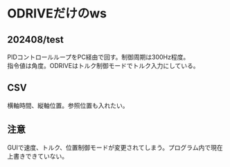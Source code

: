 # ODRIVEだけのws

## 202408/test
PIDコントロールループをPC経由で回す。制御周期は300Hz程度。
<br>
指令値は角度。ODRIVEはトルク制御モードでトルク入力にしている。

## CSV
横軸時間、縦軸位置。参照位置も入れたい。

## 注意
GUIで速度、トルク、位置制御モードが変更されてしまう。プログラム内で現在上書きできていない。

